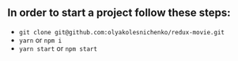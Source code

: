 

## In order to start a project follow these steps:

+ `git clone git@github.com:olyakolesnichenko/redux-movie.git`
+ `yarn` or `npm i`
+ `yarn start` or `npm start`
